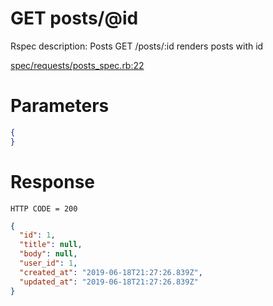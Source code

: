 # GET posts/@id

Rspec description: Posts GET /posts/:id renders posts with id

[spec/requests/posts_spec.rb:22](/spec/requests/posts_spec.rb#L22)

# Parameters

```json
{
}
```

# Response

```
HTTP CODE = 200
```

```json
{
  "id": 1,
  "title": null,
  "body": null,
  "user_id": 1,
  "created_at": "2019-06-18T21:27:26.839Z",
  "updated_at": "2019-06-18T21:27:26.839Z"
}
```